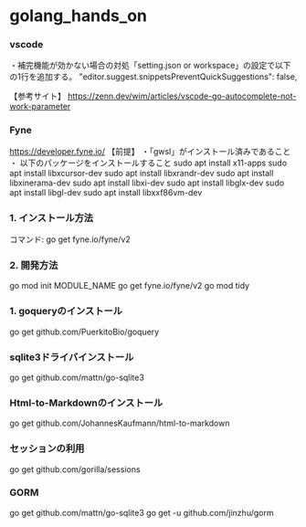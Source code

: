 # golang_hands_on

### vscode
・補完機能が効かない場合の対処「setting.json or workspace」の設定で以下の1行を追加する。
"editor.suggest.snippetsPreventQuickSuggestions": false,

【参考サイト】
https://zenn.dev/wim/articles/vscode-go-autocomplete-not-work-parameter

### Fyne
https://developer.fyne.io/
【前提】
・「gwsl」がインストール済みであること
・ 以下のパッケージをインストールすること
sudo apt install x11-apps
sudo apt install libxcursor-dev
sudo apt install libxrandr-dev
sudo apt install libxinerama-dev
sudo apt install libxi-dev
sudo apt install libglx-dev
sudo apt install libgl-dev
sudo apt install libxxf86vm-dev

### 1. インストール方法
コマンド: go get fyne.io/fyne/v2
### 2. 開発方法
go mod init MODULE_NAME
go get fyne.io/fyne/v2
go mod tidy

### 1. goqueryのインストール
go get github.com/PuerkitoBio/goquery

### sqlite3ドライバインストール
go get github.com/mattn/go-sqlite3

### Html-to-Markdownのインストール
go get github.com/JohannesKaufmann/html-to-markdown

### セッションの利用
go get github.com/gorilla/sessions

### GORM
go get github.com/mattn/go-sqlite3
go get -u github.com/jinzhu/gorm
